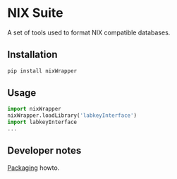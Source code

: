 # NIX Suite

A set of tools used to format NIX compatible databases. 

## Installation

```bash
pip install nixWrapper 
```

## Usage

```python
import nixWrapper
nixWrapper.loadLibrary('labkeyInterface')
import labkeyInterface
...
```
## Developer notes

[Packaging][pypiTutorial] howto.

[pypiTutorial]: https://packaging.python.org/en/latest/tutorials/packaging-projects/

